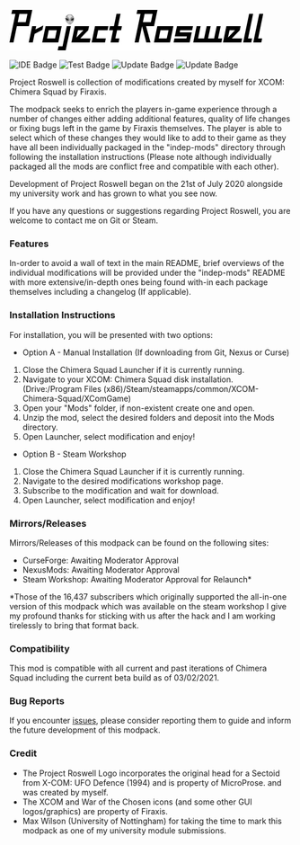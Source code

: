 ![Banner](resources/graphics/modBanner.jpg)

![IDE Badge](https://img.shields.io/badge/Development%20Enviroment%3A-Unreal%20Editor%2C%20IntelliJ%20%26%20VS-important)
![Test Badge](https://img.shields.io/badge/Tested%20With%3A-Win--64%20%7C%20Linux--64-success)
![Update Badge](https://img.shields.io/badge/Last%20Updated%3A-03%2F02%2F21-informational)
![Update Badge](https://img.shields.io/badge/Authored%20By%3A-Reece%20R.%20(Psyrr2)-inactive)

Project Roswell is collection of modifications created by myself for XCOM: Chimera Squad by Firaxis.

The modpack seeks to enrich the players in-game experience through a number of changes either adding additional features, 
quality of life changes or fixing bugs left in the game by Firaxis themselves. The player is able to select which of 
these changes they would like to add to their game as they have all been individually packaged in the "indep-mods" 
directory through following the installation instructions (Please note although individually packaged all the mods 
are conflict free and compatible with each other).

Development of Project Roswell began on the 21st of July 2020 alongside my university work and has grown to what you see now.

If you have any questions or suggestions regarding Project Roswell, you are welcome to contact me on Git or Steam.

### Features

In-order to avoid a wall of text in the main README, brief overviews of the individual modifications will be provided under the 
"indep-mods" README with more extensive/in-depth ones being found with-in each package themselves including a changelog (If applicable).

### Installation Instructions

For installation, you will be presented with two options:

* Option A - Manual Installation (If downloading from Git, Nexus or Curse)
1) Close the Chimera Squad Launcher if it is currently running. 
2) Navigate to your XCOM: Chimera Squad disk installation. (Drive:/Program Files (x86)/Steam/steamapps/common/XCOM-Chimera-Squad/XComGame)
3) Open your "Mods" folder, if non-existent create one and open.
4) Unzip the mod, select the desired folders and deposit into the Mods directory.
5) Open Launcher, select modification and enjoy!

* Option B - Steam Workshop
1) Close the Chimera Squad Launcher if it is currently running. 
2) Navigate to the desired modifications workshop page.
3) Subscribe to the modification and wait for download.
5) Open Launcher, select modification and enjoy!

### Mirrors/Releases
Mirrors/Releases of this modpack can be found on the following sites:

* CurseForge: Awaiting Moderator Approval
* NexusMods: Awaiting Moderator Approval
* Steam Workshop: Awaiting Moderator Approval for Relaunch*

*Those of the 16,437 subscribers which originally supported the all-in-one version of this modpack which was available
on the steam workshop I give my profound thanks for sticking with us after the hack and I am working tirelessly to bring 
that format back.

### Compatibility

This mod is compatible with all current and past iterations of  Chimera Squad including the current beta build as of
03/02/2021.

### Bug Reports

If you encounter [issues](https://github.com/Psyrr/project-roswell/issues), please consider reporting them to guide and inform the future development of this modpack.

### Credit
* The Project Roswell Logo incorporates the original head for a Sectoid from X-COM: UFO Defence (1994) and is property of MicroProse. and was created by myself.
* The XCOM and War of the Chosen icons (and some other GUI logos/graphics) are property of Firaxis.
* Max Wilson (University of Nottingham) for taking the time to mark this modpack as one of my university module submissions.
